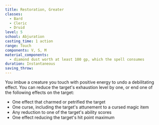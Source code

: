 ```yaml
---
title: Restoration, Greater
classes:
  - Bard
  - Cleric
  - Druid
level: 5
school: Abjuration
casting_time: 1 action
range: Touch
components: V, S, M
material_components:
  - diamond dust worth at least 100 gp, which the spell consumes
duration: Instantaneous
saving_throw:
---
```


You imbue a creature you touch with positive energy to undo a debilitating effect. You can reduce the target's exhaustion level by one, or end one of the following effects on the target:

- One effect that charmed or petrified the target
- One curse, including the target's attunement to a cursed magic item
- Any reduction to one of the target's ability scores
- One effect reducing the target's hit point maximum
